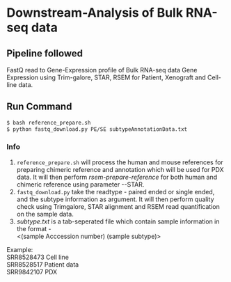 # Downstream-Analysis of Bulk RNA-seq data

## Pipeline followed 
FastQ read to Gene-Expression profile of Bulk RNA-seq data
Gene Expression using Trim-galore, STAR, RSEM for Patient, Xenograft and Cell-line data.

## Run Command 
```bash
$ bash reference_prepare.sh
$ python fastq_download.py PE/SE subtypeAnnotationData.txt
```

### Info
1. `reference_prepare.sh` will process the human and mouse references for preparing chimeric reference and annotation which will be used for PDX data. It will then perform *rsem-prepare-reference* for both human and chimeric reference using parameter --STAR. 
2. `fastq_download.py` take the readtype - paired ended or single ended, and the subtype information as argument. It will then perform quality check using Trimgalore, STAR alignment and RSEM read quantification on the sample data. 
3. *subtype.txt* is a tab-seperated file which contain sample information in the format -  
<(sample Acccession number) (sample subtype)>

  Example:<br />
    SRR8528473	Cell line <br />
    SRR8528517	Patient data <br />
    SRR9842107	PDX <br />





